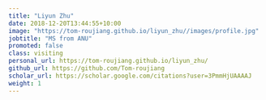 ```yaml
---
title: "Liyun Zhu"
date: 2018-12-20T13:44:55+10:00
image: "https://tom-roujiang.github.io/liyun_zhu//images/profile.jpg"
jobtitle: "MS from ANU"
promoted: false
class: visiting
personal_url: https://tom-roujiang.github.io/liyun_zhu/
github_url: https://github.com/Tom-roujiang
scholar_url: https://scholar.google.com/citations?user=3PmmHjUAAAAJ
weight: 1
---
```

